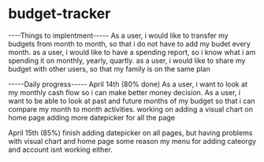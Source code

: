 # budget-tracker

----Things to implentment-----
As a user, i would like to transfer my budgets from month to month, so that i do not have to add my budet every month.
as a user, i would like to have a spending report, so i know what i am spending it on monthly, yearly, quartly. 
as a user, i would like to share my budget with other users, so that my family is on the same plan




-----Daily progress-----
April 14th (80% done)
As a user, i want to look at my monthly cash flow so i can make better money decision.
As a user, i want to be able to look at past and future months of my budget so that i can compare my month to month activities.
working on adding a visual chart on home page
adding more datepicker for all the page

April 15th (85%)
finish adding datepicker on all pages, but having problems with visual chart and home page
 some reason my menu for adding cateorgy and account isnt working either. 



  
